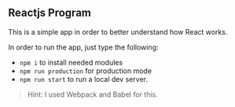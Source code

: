 ## Reactjs Program

This is a simple app in order to better understand how React works.

In order to run the app, just type the following:

- `npm i` to install needed modules
- `npm run production` for production mode
- `npm run start` to run a local dev server.

> Hint:  I used Webpack and Babel for this.

